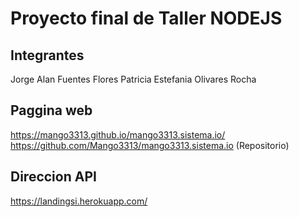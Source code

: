 # Proyecto final de Taller NODEJS
## Integrantes
Jorge Alan Fuentes Flores
Patricia Estefania Olivares Rocha
## Paggina web
https://mango3313.github.io/mango3313.sistema.io/
https://github.com/Mango3313/mango3313.sistema.io (Repositorio)
## Direccion API
https://landingsi.herokuapp.com/



